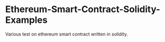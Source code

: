 # Ethereum-Smart-Contract-Solidity-Examples
Various test on ethereum smart contract written in solidity.
